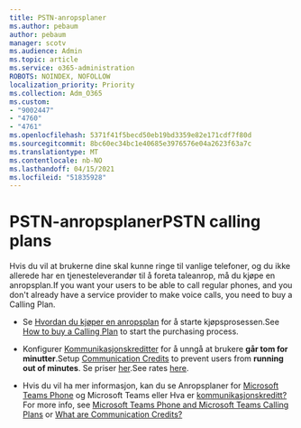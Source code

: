 ```yaml
---
title: PSTN-anropsplaner
ms.author: pebaum
author: pebaum
manager: scotv
ms.audience: Admin
ms.topic: article
ms.service: o365-administration
ROBOTS: NOINDEX, NOFOLLOW
localization_priority: Priority
ms.collection: Adm_O365
ms.custom:
- "9002447"
- "4760"
- "4761"
ms.openlocfilehash: 5371f41f5becd50eb19bd3359e82e171cdf7f80d
ms.sourcegitcommit: 8bc60ec34bc1e40685e3976576e04a2623f63a7c
ms.translationtype: MT
ms.contentlocale: nb-NO
ms.lasthandoff: 04/15/2021
ms.locfileid: "51835928"
---
```

# <a name="pstn-calling-plans"></a><span data-ttu-id="21b87-102">PSTN-anropsplaner</span><span class="sxs-lookup"><span data-stu-id="21b87-102">PSTN calling plans</span></span>

<span data-ttu-id="21b87-103">Hvis du vil at brukerne dine skal kunne ringe til vanlige telefoner, og du ikke allerede har en tjenesteleverandør til å foreta taleanrop, må du kjøpe en anropsplan.</span><span class="sxs-lookup"><span data-stu-id="21b87-103">If you want your users to be able to call regular phones, and you don't already have a service provider to make voice calls, you need to buy a Calling Plan.</span></span>

- <span data-ttu-id="21b87-104">Se [Hvordan du kjøper en anropsplan](https://docs.microsoft.com/MicrosoftTeams/calling-plans-for-office-365) for å starte kjøpsprosessen.</span><span class="sxs-lookup"><span data-stu-id="21b87-104">See [How to buy a Calling Plan](https://docs.microsoft.com/MicrosoftTeams/calling-plans-for-office-365) to start the purchasing process.</span></span>

- <span data-ttu-id="21b87-105">Konfigurer [Kommunikasjonskreditter](https://docs.microsoft.com/microsoftteams/set-up-communications-credits-for-your-organization) for å unngå at brukere **går tom for minutter**.</span><span class="sxs-lookup"><span data-stu-id="21b87-105">Setup [Communication Credits](https://docs.microsoft.com/microsoftteams/set-up-communications-credits-for-your-organization) to prevent users from **running out of minutes**.</span></span> <span data-ttu-id="21b87-106">Se priser [her](https://products.office.com/microsoft-teams/voice-calling).</span><span class="sxs-lookup"><span data-stu-id="21b87-106">See rates [here](https://products.office.com/microsoft-teams/voice-calling).</span></span> 

- <span data-ttu-id="21b87-107">Hvis du vil ha mer informasjon, kan du se Anropsplaner for [Microsoft Teams Phone](https://docs.microsoft.com/MicrosoftTeams/calling-plan-landing-page) og Microsoft Teams eller Hva er [kommunikasjonskreditt?](https://docs.microsoft.com/microsoftteams/what-are-communications-credits)</span><span class="sxs-lookup"><span data-stu-id="21b87-107">For more info, see [Microsoft Teams Phone and Microsoft Teams Calling Plans](https://docs.microsoft.com/MicrosoftTeams/calling-plan-landing-page) or [What are Communication Credits?](https://docs.microsoft.com/microsoftteams/what-are-communications-credits)</span></span>
